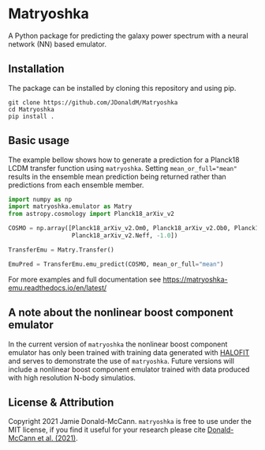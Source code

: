 # Matryoshka
A Python package for predicting the galaxy power spectrum with a neural network (NN) based emulator.

## Installation

The package can be installed by cloning this repository and using pip.

```
git clone https://github.com/JDonaldM/Matryoshka
cd Matryoshka
pip install .
```

## Basic usage

The example bellow shows how to generate a prediction for a Planck18 LCDM transfer function using `matryoshka`. Setting `mean_or_full="mean"` results in the ensemble mean prediction being returned rather than predictions from each ensemble member.

```python
import numpy as np
import matryoshka.emulator as Matry
from astropy.cosmology import Planck18_arXiv_v2

COSMO = np.array([Planck18_arXiv_v2.Om0, Planck18_arXiv_v2.Ob0, Planck18_arXiv_v2.H0.value/100,
                  Planck18_arXiv_v2.Neff, -1.0])

TransferEmu = Matry.Transfer()

EmuPred = TransferEmu.emu_predict(COSMO, mean_or_full="mean")
```

For more examples and full documentation see https://matryoshka-emu.readthedocs.io/en/latest/

## A note about the nonlinear boost component emulator

In the current version of `matryoshka` the nonlinear boost component emulator has only been trained with training data generated with [HALOFIT](https://iopscience.iop.org/article/10.1088/0004-637X/761/2/152) and serves to demonstrate the use of `matryoshka`. Future versions will include a nonlinear boost component emulator trained with data produced with high resolution N-body simulatios.

## License & Attribution

Copyright 2021 Jamie Donald-McCann. `matryoshka` is free to use under the MIT license, if you find it useful for your research please cite [Donald-McCann et al. (2021)](https://arxiv.org/abs/2109.15236).

